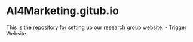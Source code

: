 # AI4Marketing.gitub.io
This is the repository for setting up our research group website. - Trigger Website. 
